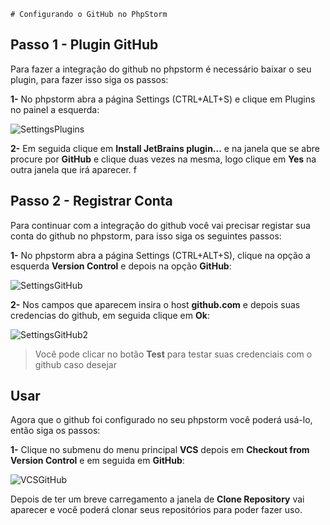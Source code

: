     # Configurando o GitHub no PhpStorm

## Passo 1 - Plugin GitHub

Para fazer a integração do github no phpstorm é necessário baixar o seu plugin, para fazer
isso siga os passos:

**1-** No phpstorm abra a página Settings (CTRL+ALT+S) e clique em Plugins no painel a esquerda:

![SettingsPlugins](https://raw.githubusercontent.com/brunogoncalves/docs/master/phpstorm/imgs/print-settings-plugins.jpg)

**2-** Em seguida clique em **Install JetBrains plugin...** e na janela que se abre procure por **GitHub** e clique duas
vezes na mesma, logo clique em **Yes** na outra janela que irá aparecer.
f
## Passo 2 - Registrar Conta

Para continuar com a integração do github você vai precisar registar sua conta do github no phpstorm, para isso
siga os seguintes passos:

**1-** No phpstorm abra a página Settings (CTRL+ALT+S), clique na opção a esquerda **Version Control** e depois na opção **GitHub**:

![SettingsGitHub](https://raw.githubusercontent.com/brunogoncalves/docs/master/phpstorm/imgs/print-settings-github.jpg)

**2-** Nos campos que aparecem insira o host **github.com** e depois suas credencias do github, em seguida clique em **Ok**:

![SettingsGitHub2](https://raw.githubusercontent.com/brunogoncalves/docs/master/phpstorm/imgs/print-settings-github2.jpg)
> Você pode clicar no botão **Test** para testar suas credenciais com o github caso desejar

## Usar

Agora que o github foi configurado no seu phpstorm você poderá usá-lo, então siga os passos:

**1-** Clique no submenu do menu principal **VCS** depois em **Checkout from Version Control** e em seguida em **GitHub**:

![VCSGitHub](https://raw.githubusercontent.com/brunogoncalves/docs/master/phpstorm/imgs/print-vcs-checkout-github.jpg)

Depois de ter um breve carregamento a janela de **Clone Repository** vai aparecer e você poderá clonar seus repositórios para poder 
fazer uso.

